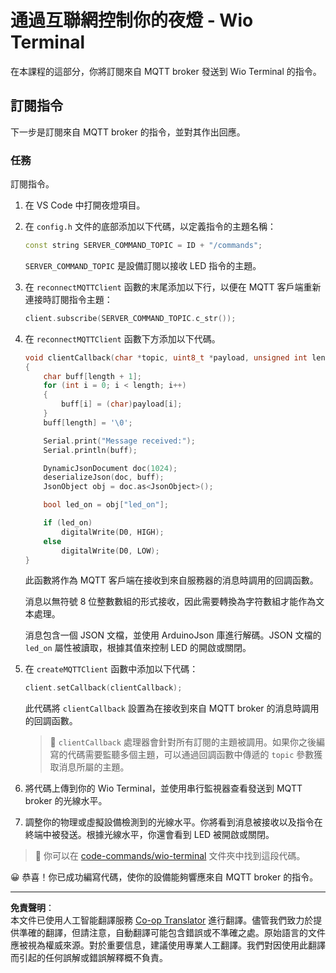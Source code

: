 <!--
CO_OP_TRANSLATOR_METADATA:
{
  "original_hash": "6754c915dae64ba70fcd5e52c37f3adf",
  "translation_date": "2025-08-26T15:02:09+00:00",
  "source_file": "1-getting-started/lessons/4-connect-internet/wio-terminal-commands.md",
  "language_code": "hk"
}
-->
# 通過互聯網控制你的夜燈 - Wio Terminal

在本課程的這部分，你將訂閱來自 MQTT broker 發送到 Wio Terminal 的指令。

## 訂閱指令

下一步是訂閱來自 MQTT broker 的指令，並對其作出回應。

### 任務

訂閱指令。

1. 在 VS Code 中打開夜燈項目。

1. 在 `config.h` 文件的底部添加以下代碼，以定義指令的主題名稱：

    ```cpp
    const string SERVER_COMMAND_TOPIC = ID + "/commands";
    ```

    `SERVER_COMMAND_TOPIC` 是設備訂閱以接收 LED 指令的主題。

1. 在 `reconnectMQTTClient` 函數的末尾添加以下行，以便在 MQTT 客戶端重新連接時訂閱指令主題：

    ```cpp
    client.subscribe(SERVER_COMMAND_TOPIC.c_str());
    ```

1. 在 `reconnectMQTTClient` 函數下方添加以下代碼。

    ```cpp
    void clientCallback(char *topic, uint8_t *payload, unsigned int length)
    {
        char buff[length + 1];
        for (int i = 0; i < length; i++)
        {
            buff[i] = (char)payload[i];
        }
        buff[length] = '\0';
    
        Serial.print("Message received:");
        Serial.println(buff);
    
        DynamicJsonDocument doc(1024);
        deserializeJson(doc, buff);
        JsonObject obj = doc.as<JsonObject>();
    
        bool led_on = obj["led_on"];
    
        if (led_on)
            digitalWrite(D0, HIGH);
        else
            digitalWrite(D0, LOW);
    }
    ```

    此函數將作為 MQTT 客戶端在接收到來自服務器的消息時調用的回調函數。

    消息以無符號 8 位整數數組的形式接收，因此需要轉換為字符數組才能作為文本處理。

    消息包含一個 JSON 文檔，並使用 ArduinoJson 庫進行解碼。JSON 文檔的 `led_on` 屬性被讀取，根據其值來控制 LED 的開啟或關閉。

1. 在 `createMQTTClient` 函數中添加以下代碼：

    ```cpp
    client.setCallback(clientCallback);
    ```

    此代碼將 `clientCallback` 設置為在接收到來自 MQTT broker 的消息時調用的回調函數。

    > 💁 `clientCallback` 處理器會針對所有訂閱的主題被調用。如果你之後編寫的代碼需要監聽多個主題，可以通過回調函數中傳遞的 `topic` 參數獲取消息所屬的主題。

1. 將代碼上傳到你的 Wio Terminal，並使用串行監視器查看發送到 MQTT broker 的光線水平。

1. 調整你的物理或虛擬設備檢測到的光線水平。你將看到消息被接收以及指令在終端中被發送。根據光線水平，你還會看到 LED 被開啟或關閉。

> 💁 你可以在 [code-commands/wio-terminal](../../../../../1-getting-started/lessons/4-connect-internet/code-commands/wio-terminal) 文件夾中找到這段代碼。

😀 恭喜！你已成功編寫代碼，使你的設備能夠響應來自 MQTT broker 的指令。

---

**免責聲明**：  
本文件已使用人工智能翻譯服務 [Co-op Translator](https://github.com/Azure/co-op-translator) 進行翻譯。儘管我們致力於提供準確的翻譯，但請注意，自動翻譯可能包含錯誤或不準確之處。原始語言的文件應被視為權威來源。對於重要信息，建議使用專業人工翻譯。我們對因使用此翻譯而引起的任何誤解或錯誤解釋概不負責。